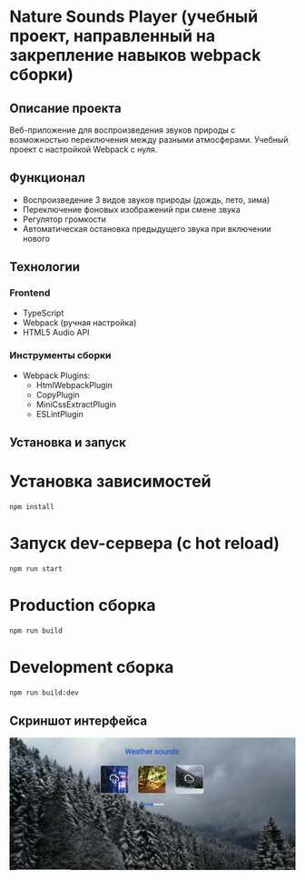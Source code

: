 # Nature Sounds Player (учебный проект, направленный на закрепление навыков webpack сборки)

## Описание проекта
Веб-приложение для воспроизведения звуков природы с возможностью переключения между разными атмосферами. Учебный проект с настройкой Webpack с нуля.

## Функционал
- Воспроизведение 3 видов звуков природы (дождь, лето, зима)
- Переключение фоновых изображений при смене звука
- Регулятор громкости
- Автоматическая остановка предыдущего звука при включении нового


## Технологии
### Frontend
- TypeScript
- Webpack (ручная настройка)
- HTML5 Audio API


### Инструменты сборки
- Webpack Plugins:
  - HtmlWebpackPlugin
  - CopyPlugin
  - MiniCssExtractPlugin
  - ESLintPlugin

## Установка и запуск


# Установка зависимостей
```bash
npm install
```
# Запуск dev-сервера (с hot reload)
```bash
npm run start
```
# Production сборка
```bash
npm run build
```
# Development сборка 
```bash
npm run build:dev
```

## Скриншот интерфейса
![Главная страница](weather.PNG)
